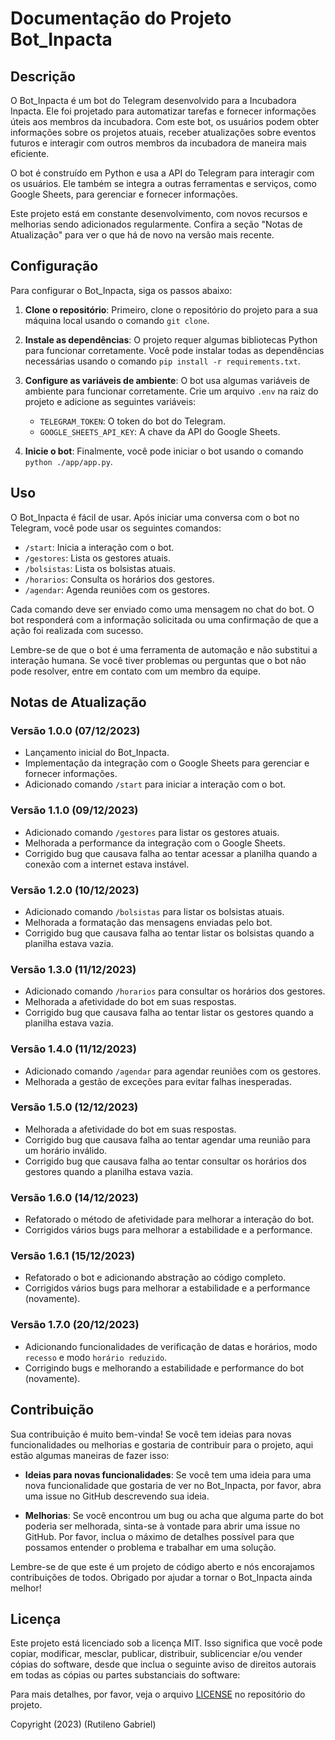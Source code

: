 # Documentação do Projeto Bot_Inpacta

## Descrição

O Bot_Inpacta é um bot do Telegram desenvolvido para a Incubadora Inpacta. Ele foi projetado para automatizar tarefas e fornecer informações úteis aos membros da incubadora. Com este bot, os usuários podem obter informações sobre os projetos atuais, receber atualizações sobre eventos futuros e interagir com outros membros da incubadora de maneira mais eficiente.

O bot é construído em Python e usa a API do Telegram para interagir com os usuários. Ele também se integra a outras ferramentas e serviços, como Google Sheets, para gerenciar e fornecer informações.

Este projeto está em constante desenvolvimento, com novos recursos e melhorias sendo adicionados regularmente. Confira a seção "Notas de Atualização" para ver o que há de novo na versão mais recente.

## Configuração

Para configurar o Bot_Inpacta, siga os passos abaixo:

1. **Clone o repositório**: Primeiro, clone o repositório do projeto para a sua máquina local usando o comando `git clone`.

2. **Instale as dependências**: O projeto requer algumas bibliotecas Python para funcionar corretamente. Você pode instalar todas as dependências necessárias usando o comando `pip install -r requirements.txt`.

3. **Configure as variáveis de ambiente**: O bot usa algumas variáveis de ambiente para funcionar corretamente. Crie um arquivo `.env` na raiz do projeto e adicione as seguintes variáveis:
    - `TELEGRAM_TOKEN`: O token do bot do Telegram.
    - `GOOGLE_SHEETS_API_KEY`: A chave da API do Google Sheets.

4. **Inicie o bot**: Finalmente, você pode iniciar o bot usando o comando `python ./app/app.py`.

## Uso

O Bot_Inpacta é fácil de usar. Após iniciar uma conversa com o bot no Telegram, você pode usar os seguintes comandos:

- `/start`: Inicia a interação com o bot.
- `/gestores`: Lista os gestores atuais.
- `/bolsistas`: Lista os bolsistas atuais.
- `/horarios`: Consulta os horários dos gestores.
- `/agendar`: Agenda reuniões com os gestores.

Cada comando deve ser enviado como uma mensagem no chat do bot. O bot responderá com a informação solicitada ou uma confirmação de que a ação foi realizada com sucesso.

Lembre-se de que o bot é uma ferramenta de automação e não substitui a interação humana. Se você tiver problemas ou perguntas que o bot não pode resolver, entre em contato com um membro da equipe.

## Notas de Atualização

### Versão 1.0.0 (07/12/2023)

- Lançamento inicial do Bot_Inpacta.
- Implementação da integração com o Google Sheets para gerenciar e fornecer informações.
- Adicionado comando `/start` para iniciar a interação com o bot.

### Versão 1.1.0 (09/12/2023)

- Adicionado comando `/gestores` para listar os gestores atuais.
- Melhorada a performance da integração com o Google Sheets.
- Corrigido bug que causava falha ao tentar acessar a planilha quando a conexão com a internet estava instável.

### Versão 1.2.0 (10/12/2023)

- Adicionado comando `/bolsistas` para listar os bolsistas atuais.
- Melhorada a formatação das mensagens enviadas pelo bot.
- Corrigido bug que causava falha ao tentar listar os bolsistas quando a planilha estava vazia.

### Versão 1.3.0 (11/12/2023)

- Adicionado comando `/horarios` para consultar os horários dos gestores.
- Melhorada a afetividade do bot em suas respostas.
- Corrigido bug que causava falha ao tentar listar os gestores quando a planilha estava vazia.

### Versão 1.4.0 (11/12/2023)

- Adicionado comando `/agendar` para agendar reuniões com os gestores.
- Melhorada a gestão de exceções para evitar falhas inesperadas.

### Versão 1.5.0 (12/12/2023)

- Melhorada a afetividade do bot em suas respostas.
- Corrigido bug que causava falha ao tentar agendar uma reunião para um horário inválido.
- Corrigido bug que causava falha ao tentar consultar os horários dos gestores quando a planilha estava vazia.

### Versão 1.6.0 (14/12/2023)

- Refatorado o método de afetividade para melhorar a interação do bot.
- Corrigidos vários bugs para melhorar a estabilidade e a performance.

### Versão 1.6.1 (15/12/2023)

- Refatorado o bot e adicionando abstração ao código completo.
- Corrigidos vários bugs para melhorar a estabilidade e a performance (novamente).

### Versão 1.7.0 (20/12/2023)

- Adicionando funcionalidades de verificação de datas e horários, modo `recesso` e modo `horário reduzido`.
- Corrigindo bugs e melhorando a estabilidade e performance do bot (novamente).

## Contribuição

Sua contribuição é muito bem-vinda! Se você tem ideias para novas funcionalidades ou melhorias e gostaria de contribuir para o projeto, aqui estão algumas maneiras de fazer isso:

- **Ideias para novas funcionalidades**: Se você tem uma ideia para uma nova funcionalidade que gostaria de ver no Bot_Inpacta, por favor, abra uma issue no GitHub descrevendo sua ideia.

- **Melhorias**: Se você encontrou um bug ou acha que alguma parte do bot poderia ser melhorada, sinta-se à vontade para abrir uma issue no GitHub. Por favor, inclua o máximo de detalhes possível para que possamos entender o problema e trabalhar em uma solução.

Lembre-se de que este é um projeto de código aberto e nós encorajamos contribuições de todos. Obrigado por ajudar a tornar o Bot_Inpacta ainda melhor!

## Licença

Este projeto está licenciado sob a licença MIT. Isso significa que você pode copiar, modificar, mesclar, publicar, distribuir, sublicenciar e/ou vender cópias do software, desde que inclua o seguinte aviso de direitos autorais em todas as cópias ou partes substanciais do software:


Para mais detalhes, por favor, veja o arquivo [LICENSE](LICENSE) no repositório do projeto.

Copyright (2023) (Rutileno Gabriel)
